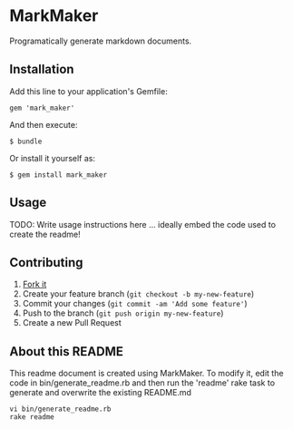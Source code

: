 MarkMaker
=========

Programatically generate markdown documents.

Installation
------------

Add this line to your application's Gemfile:

    gem 'mark_maker'

And then execute:

    $ bundle

Or install it yourself as:

    $ gem install mark_maker

Usage
-----

TODO: Write usage instructions here ... ideally embed the code used to create the readme!

Contributing
------------

 1. [Fork it](https://github.com/sn1de/mark_maker/fork)
 1. Create your feature branch (`git checkout -b my-new-feature`)
 1. Commit your changes (`git commit -am 'Add some feature'`)
 1. Push to the branch (`git push origin my-new-feature`)
 1. Create a new Pull Request

About this README
-----------------

This readme document is created using MarkMaker. To modify it, edit the code
in bin/generate_readme.rb and then run the 'readme' rake task to generate and overwrite the
existing README.md

    vi bin/generate_readme.rb
    rake readme
